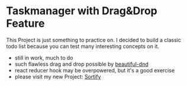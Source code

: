 # Taskmanager with Drag&Drop Feature

This Project is just something to practice on.
I decided to build a classic todo list because you can test many interesting concepts on it.

- still in work, much to do
- such flawless drag and drop possible by <a href="https://github.com/atlassian/react-beautiful-dnd">beautiful-dnd</a>
- react reducer hook may be overpowered, but it's a good exercise
- please visit my new Project: <a href="https://sortify-dev.herokuapp.com/">Sortify</a>
